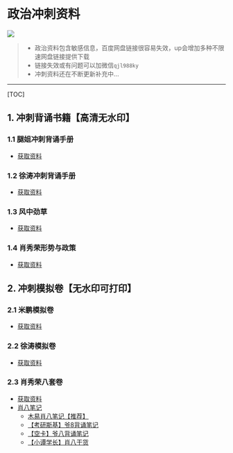 # 政治冲刺资料

![](https://files.mdnice.com/user/21391/55766dc9-1d68-4412-a827-1c9462597f8a.png)

> - 政治资料包含敏感信息，百度网盘链接很容易失效，up会增加多种不限速网盘链接提供下载
> - 链接失效或有问题可以加微信`qjl988ky`
> - 冲刺资料还在不断更新补充中...
>
------

[TOC]

## 1. 冲刺背诵书籍【高清无水印】

### 1.1 腿姐冲刺背诵手册

- [获取资料](https://pan.baidu.com/s/1aIGkOOncRnTRggE-fm6KNQ?pwd=2a3h)

### 1.2 徐涛冲刺背诵手册

- [获取资料](https://pan.baidu.com/s/18AoSvlzWbjrTP7mIR97TBg?pwd=19ha)

### 1.3 风中劲草

- [获取资料](https://pan.baidu.com/s/18hsgO_nEREF-DJ9C7qRl1g?pwd=rdwe)  

### 1.4 肖秀荣形势与政策

- [获取资料](https://pan.baidu.com/s/1HBBRZnds9fH8-r-lmP5SGA?pwd=arxt)  

## 2. 冲刺模拟卷【无水印可打印】

### 2.1 米鹏模拟卷

- [获取资料](https://pan.baidu.com/s/1Gq1fUBtPSv8VXpg_AXz6Qg?pwd=uhg0)

### 2.2 徐涛模拟卷

- [获取资料](https://pan.baidu.com/s/17HDzrpKMkv5JFzPfxTWL4Q?pwd=39h5)

### 2.3 肖秀荣八套卷

- [获取资料](https://pan.baidu.com/s/1OmedGR5E6kjvj-KiEX2HnA?pwd=m1e9)
- [肖八笔记](https://pan.baidu.com/s/1Qrv5qW7jFMnmDsxx21mJkw?pwd=swfm)
  - [木易肖八笔记【推荐】](https://pan.baidu.com/s/1MWcCsQmU6GxMNgx4eoOPJA?pwd=afib)
  - [【考研斯基】爷8背诵笔记](https://pan.baidu.com/s/1AoiRzZnPvKBTCv5LQtA-fg?pwd=0a4m)
  - [【空卡】爷八背诵笔记](https://pan.baidu.com/s/1k5qz94b_Qv0OGUO1FtdCZw?pwd=szc5)
  - [【小谭学长】肖八干货](https://pan.baidu.com/s/1CPwt11uRwENJlX6_jeI9uQ?pwd=b4ok)
